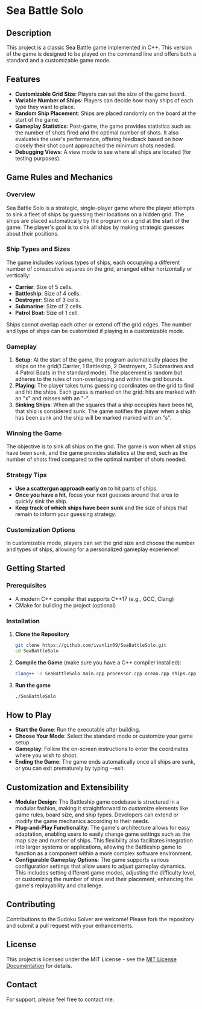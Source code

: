 # Sea Battle Solo

## Description
This project is a classic Sea Battle game implemented in C++. This version of the game is designed to be played on the command line and offers both a standard and a customizable game mode.

## Features
- **Customizable Grid Size**: Players can set the size of the game board.
- **Variable Number of Ships**: Players can decide how many ships of each type they want to place.
- **Random Ship Placement**: Ships are placed randomly on the board at the start of the game.
- **Gameplay Statistics**: Post-game, the game provides statistics such as the number of shots fired and the optimal number of shots. It also evaluates the user's performance, offering feedback based on how closely their shot count approached the minimum shots needed.
- **Debugging Views**: A view mode to see where all ships are located (for testing purposes).

## Game Rules and Mechanics

### Overview
Sea Battle Solo is a strategic, single-player game where the player attempts to sink a fleet of ships by guessing their locations on a hidden grid. The ships are placed automatically by the program on a grid at the start of the game. The player's goal is to sink all ships by making strategic guesses about their positions.

### Ship Types and Sizes
The game includes various types of ships, each occupying a different number of consecutive squares on the grid, arranged either horizontally or vertically:
- **Carrier**: Size of 5 cells.
- **Battleship**: Size of 4 cells.
- **Destroyer**: Size of 3 cells.
- **Submarine**: Size of 2 cells.
- **Patrol Boat**: Size of 1 cell.

Ships cannot overlap each other or extend off the grid edges. The number and type of ships can be customized if playing in a customizable mode.

### Gameplay
1. **Setup**: At the start of the game, the program automatically places the ships on the grid(1 Carrier, 1 Battleship, 2 Destroyers, 3 Submarines and 4 Patrol Boats in the standard mode). The placement is random but adheres to the rules of non-overlapping and within the grid bounds.
2. **Playing**: The player takes turns guessing coordinates on the grid to find and hit the ships. Each guess is marked on the grid: hits are marked with an "x" and misses with an "-".
3. **Sinking Ships**: When all the squares that a ship occupies have been hit, that ship is considered sunk. The game notifies the player when a ship has been sunk and the ship will be marked marked with an "s".

### Winning the Game
The objective is to sink all ships on the grid. The game is won when all ships have been sunk, and the game provides statistics at the end, such as the number of shots fired compared to the optimal number of shots needed.

### Strategy Tips
- **Use a scattergun approach early on** to hit parts of ships.
- **Once you have a hit**, focus your next guesses around that area to quickly sink the ship.
- **Keep track of which ships have been sunk** and the size of ships that remain to inform your guessing strategy.

### Customization Options
In customizable mode, players can set the grid size and choose the number and types of ships, allowing for a personalized gameplay experience!


## Getting Started

### Prerequisites

- A modern C++ compiler that supports C++17 (e.g., GCC, Clang)
- CMake for building the project (optional)

### Installation

1. **Clone the Repository**

   ```bash
   git clone https://github.com/ivanlin69/SeaBattleSolo.git
   cd SeaBattleSolo
   ```
2. **Compile the Game** (make sure you have a C++ compiler installed):
   ```bash
   clang++ -o SeaBattleSolo main.cpp processor.cpp ocean.cpp ships.cpp -std=c++17
   ```
3. **Run the game**
   ```bash
   ./SeaBattleSolo
   ```
   
## How to Play
- **Start the Game**: Run the executable after building.
- **Choose Your Mode**: Select the standard mode or customize your game setup.
- **Gameplay**: Follow the on-screen instructions to enter the coordinates where you wish to shoot.
- **Ending the Game**: The game ends automatically once all ships are sunk, or you can exit prematurely by typing --exit.

## Customization and Extensibility
- **Modular Design**: The Battleship game codebase is structured in a modular fashion, making it straightforward to customize elements like game rules, board size, and ship types. Developers can extend or modify the game mechanics according to their needs.
- **Plug-and-Play Functionality**: The game's architecture allows for easy adaptation, enabling users to easily change game settings such as the map size and number of ships. This flexibility also facilitates integration into larger systems or applications, allowing the Battleship game to function as a component within a more complex software environment.
- **Configurable Gameplay Options**: The game supports various configuration settings that allow users to adjust gameplay dynamics. This includes setting different game modes, adjusting the difficulty level, or customizing the number of ships and their placement, enhancing the game's replayability and challenge.

## Contributing
Contributions to the Sudoku Solver are welcome! Please fork the repository and submit a pull request with your enhancements.

## License
This project is licensed under the MIT License - see the [MIT License Documentation](https://opensource.org/licenses/MIT) for details.

## Contact
For support, please feel free to contact me.
